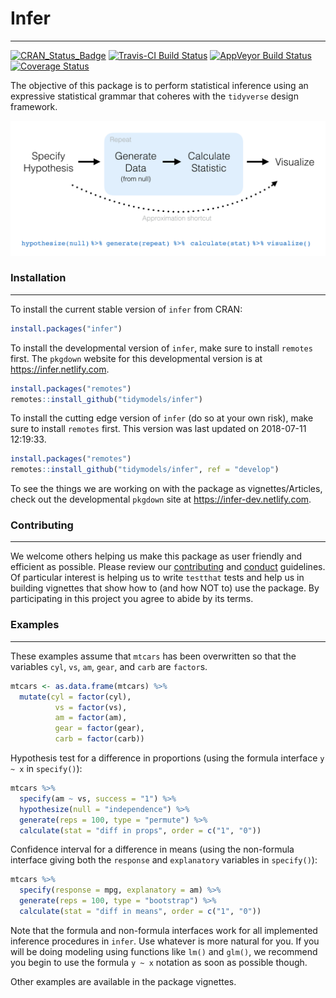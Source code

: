 
Infer
=====

------------------------------------------------------------------------

<!--figs/infer.svg-->
<!--http://www.r-pkg.org/badges/version/infer-->
<!--figs/master.svg-->
<!--https://img.shields.io/codecov/c/github/tidymodels/infer/master.svg-->
[![CRAN\_Status\_Badge](http://www.r-pkg.org/badges/version/infer)](https://cran.r-project.org/package=infer) [![Travis-CI Build Status](https://travis-ci.org/tidymodels/infer.svg?branch=master)](https://travis-ci.org/tidymodels/infer) [![AppVeyor Build Status](https://ci.appveyor.com/api/projects/status/github/tidymodels/infer?branch=master&svg=true)](https://ci.appveyor.com/project/tidymodels/infer) [![Coverage Status](https://img.shields.io/codecov/c/github/tidymodels/infer/master.svg)](https://codecov.io/github/tidymodels/infer/?branch=master)

The objective of this package is to perform statistical inference using an expressive statistical grammar that coheres with the `tidyverse` design framework.

![](https://raw.githubusercontent.com/tidymodels/infer/master/figs/ht-diagram.png)

### Installation

------------------------------------------------------------------------

To install the current stable version of `infer` from CRAN:

``` r
install.packages("infer")
```

To install the developmental version of `infer`, make sure to install `remotes` first. The `pkgdown` website for this developmental version is at <https://infer.netlify.com>.

``` r
install.packages("remotes")
remotes::install_github("tidymodels/infer")
```

To install the cutting edge version of `infer` (do so at your own risk), make sure to install `remotes` first. This version was last updated on 2018-07-11 12:19:33.

``` r
install.packages("remotes")
remotes::install_github("tidymodels/infer", ref = "develop")
```

To see the things we are working on with the package as vignettes/Articles, check out the developmental `pkgdown` site at <https://infer-dev.netlify.com>.

### Contributing

------------------------------------------------------------------------

We welcome others helping us make this package as user friendly and efficient as possible. Please review our [contributing](https://github.com/tidymodels/infer/blob/develop/CONDUCT.md) and [conduct](CONDUCT.md) guidelines. Of particular interest is helping us to write `testthat` tests and help us in building vignettes that show how to (and how NOT to) use the package. By participating in this project you agree to abide by its terms.

### Examples

------------------------------------------------------------------------

These examples assume that `mtcars` has been overwritten so that the variables `cyl`, `vs`, `am`, `gear`, and `carb` are `factor`s.

``` r
mtcars <- as.data.frame(mtcars) %>%
  mutate(cyl = factor(cyl),
          vs = factor(vs),
          am = factor(am),
          gear = factor(gear),
          carb = factor(carb))
```

Hypothesis test for a difference in proportions (using the formula interface `y ~ x` in `specify()`):

``` r
mtcars %>%
  specify(am ~ vs, success = "1") %>%
  hypothesize(null = "independence") %>%
  generate(reps = 100, type = "permute") %>%
  calculate(stat = "diff in props", order = c("1", "0"))
```

Confidence interval for a difference in means (using the non-formula interface giving both the `response` and `explanatory` variables in `specify()`):

``` r
mtcars %>%
  specify(response = mpg, explanatory = am) %>%
  generate(reps = 100, type = "bootstrap") %>%
  calculate(stat = "diff in means", order = c("1", "0"))
```

Note that the formula and non-formula interfaces work for all implemented inference procedures in `infer`. Use whatever is more natural for you. If you will be doing modeling using functions like `lm()` and `glm()`, we recommend you begin to use the formula `y ~ x` notation as soon as possible though.

Other examples are available in the package vignettes.
